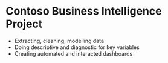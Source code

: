 # Contoso Business Intelligence Project
- Extracting, cleaning, modelling data
- Doing descriptive and diagnostic for key variables
- Creating automated and interacted dashboards
